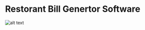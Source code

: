 # Restorant Bill Genertor Software

![alt text](https://github.com/Repidex/GUI-Applications/tree/master/Restorant%20Bill%20Generator/IMG_20201201_133048.jpg)

